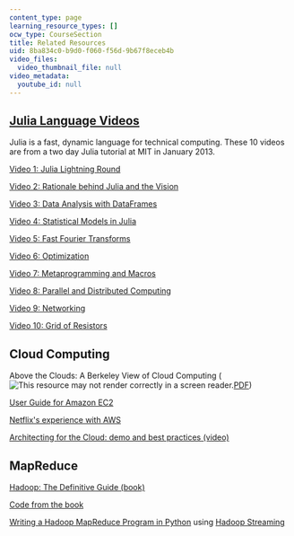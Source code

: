 ```yaml
---
content_type: page
learning_resource_types: []
ocw_type: CourseSection
title: Related Resources
uid: 8ba834c0-b9d0-f060-f56d-9b67f8eceb4b
video_files:
  video_thumbnail_file: null
video_metadata:
  youtube_id: null
---
```


[Julia Language Videos](https://www.youtube.com/user/JuliaLanguage)
-------------------------------------------------------------------

Julia is a fast, dynamic language for technical computing. These 10 videos are from a two day Julia tutorial at MIT in January 2013.

[Video 1: Julia Lightning Round](http://www.youtube.com/watch?feature=player_embedded&v=37L1OMk_3FU)

[Video 2: Rationale behind Julia and the Vision](http://www.youtube.com/watch?feature=player_embedded&v=02U9AJMEWx0)

[Video 3: Data Analysis with DataFrames](http://www.youtube.com/watch?feature=player_embedded&v=XRClA5YLiIc)

[Video 4: Statistical Models in Julia](http://www.youtube.com/watch?feature=player_embedded&v=v9Io-p_iymI)

[Video 5: Fast Fourier Transforms](http://www.youtube.com/watch?feature=player_embedded&v=1iBLaHGL1AM)

[Video 6: Optimization](http://www.youtube.com/watch?feature=player_embedded&v=O1icUP6sajU)

[Video 7: Metaprogramming and Macros](http://www.youtube.com/watch?feature=player_embedded&v=EpNeNCGmyZE)

[Video 8: Parallel and Distributed Computing](http://www.youtube.com/watch?feature=player_embedded&v=JoRn4ryMclc)

[Video 9: Networking](http://www.youtube.com/watch?feature=player_embedded&v=qYjHYTn7r2w)

[Video 10: Grid of Resistors](http://www.youtube.com/watch?feature=player_embedded&v=OFWYPqwVtHU)

Cloud Computing
---------------

Above the Clouds: A Berkeley View of Cloud Computing (![This resource may not render correctly in a screen reader.](/images/inacessible.gif)[PDF](http://www.eecs.berkeley.edu/Pubs/TechRpts/2009/EECS-2009-28.pdf))

[User Guide for Amazon EC2](http://docs.amazonwebservices.com/AWSEC2/latest/UserGuide/index.html )

[Netflix's experience with AWS](http://techblog.netflix.com/2010/12/5-lessons-weve-learned-using-aws.html)

[Architecting for the Cloud: demo and best practices (video)](http://www.slideshare.net/AmazonWebServices/2011-aws-tour-australia-architecting-for-the-cloud-demo-and-best-practices-by-simone-brunozzi)

MapReduce
---------

[Hadoop: The Definitive Guide (book)](http://www.hadoopbook.com/)

[Code from the book](http://github.com/tomwhite/hadoop-book/)

[Writing a Hadoop MapReduce Program in Python](http://www.michael-noll.com/tutorials/writing-an-hadoop-mapreduce-program-in-python/) using [Hadoop Streaming](https://hadoop.apache.org/docs/r1.2.1/streaming.html)
